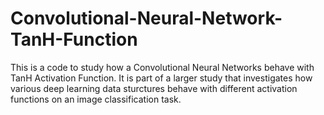 # Convolutional-Neural-Network-TanH-Function
This is a code to study how a Convolutional Neural Networks behave with TanH Activation Function. It is part of a larger study that investigates how various deep learning data sturctures behave with different activation functions on an image classification task.

